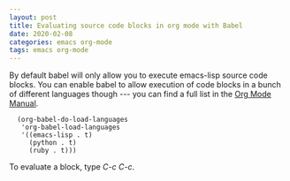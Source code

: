 ```yaml
---
layout: post
title: Evaluating source code blocks in org mode with Babel
date: 2020-02-08
categories: emacs org-mode
tags: emacs org-mode
---
```


By default babel will only allow you to execute emacs-lisp source code blocks. You can enable babel to allow execution of code blocks in a bunch of different languages though --- you can find a full list in the [Org Mode Manual](https://orgmode.org/manual/Languages.html#Languages).

~~~ emacs-lisp
  (org-babel-do-load-languages
   'org-babel-load-languages
   '((emacs-lisp . t)
     (python . t)
     (ruby . t)))
~~~

To evaluate a block, type *C-c C-c*.